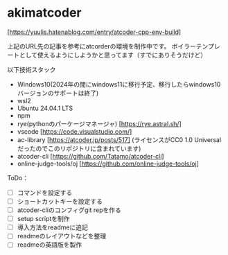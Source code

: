 # akimatcoder

[https://yuulis.hatenablog.com/entry/atcoder-cpp-env-build]

上記のURL先の記事を参考にatcorderの環境を制作中です。
ボイラーテンプレートとして使えるようにしようかと思ってます（すでにありそうだけど）

以下技術スタック

* Windows10(2024年の間にwindows11に移行予定、移行したらwindows10バージョンのサポートは終了)
* wsl2
* Ubuntu 24.04.1 LTS
* npm
* rye(pythonのパーケージマネージャ) [https://rye.astral.sh/]
* vscode [https://code.visualstudio.com/]
* ac-library [https://atcoder.jp/posts/517] (ライセンスがCC0 1.0 Universalだったのでこのリポジトリに含まれています)
* atcoder-cli [https://github.com/Tatamo/atcoder-cli]
* online-judge-tools/oj [https://github.com/online-judge-tools/oj]

ToDo：

- [ ] コマンドを設定する
- [ ] ショートカットキーを設定する
- [ ] atcoder-cliのコンフィグgit repを作る
- [ ] setup scriptを制作
- [ ] 導入方法をreadmeに追記
- [ ] readmeのレイアウトなどを整理
- [ ] readmeの英語版を製作